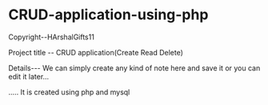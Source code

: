 # CRUD-application-using-php
Copyright--HArshalGifts11

Project title --  CRUD application(Create Read Delete)

Details---
We can simply create any kind of note here and save it or
you can edit it later...

.....
It is created using php and mysql
